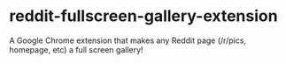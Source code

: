 reddit-fullscreen-gallery-extension
===================================

A Google Chrome extension that makes any Reddit page (/r/pics, homepage, etc) a full screen gallery! 
